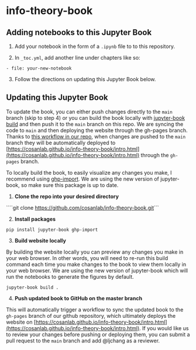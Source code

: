 # info-theory-book

## Adding notebooks to this Jupyter Book

1. Add your notebook in the form of a `.ipynb` file to to this repository.

2. In `_toc.yml`, add another line under chapters like so:

````- file: your-new-notebook````

3. Follow the directions on updating this Jupyter Book below.

## Updating this Jupyter Book

To update the book, you can either push changes directly to the `main` branch (skip to step 4) or you can build the book locally with [jupyter-book build](https://jupyterbook.org/start/build.html) and then push it to the `main` branch on this repo. We are syncing the code to `main` and then deploying the website through the gh-pages branch. Thanks to [this workflow in our repo](https://github.com/cosanlab/info-theory-book/blob/main/.github/workflows/deploy-book.yml), when changes are pushed to the `main` branch they will be automatically deployed to [https://cosanlab.github.io/info-theory-book/intro.html](https://cosanlab.github.io/info-theory-book/intro.html) through the `gh-pages` branch.

To locally build the book, to easily visualize any changes you make, I recommend using [ghp-import](https://github.com/c-w/ghp-import). We are using the new version of jupyter-book, so make sure this package is up to date.

1. **Clone the repo into your desired directory**

````git clone <https://github.com/cosanlab/info-theory-book.git>```

2. **Install packages**

```pip install jupyter-book ghp-import```

3. **Build website locally**

By building the website locally you can preview any changes you make in your web browser. In other words, you will need to re-run this build command each time you make changes to the book to view them locally in your web browser. We are using the new version of jupyter-book which will run the notebooks to generate the figures by default.

```jupyter-book build .```

4. **Push updated book to GitHub on the master branch**

This will automatically trigger a workflow to sync the updated book to the `gh-pages` branch of our github repository, which ultimately deploys the website on [https://cosanlab.github.io/info-theory-book/intro.html](https://cosanlab.github.io/info-theory-book/intro.html).
If you would like us to review your changes before pushing or deploying them, you can submit a pull request to the `main` branch and add @ljchang as a reviewer.
